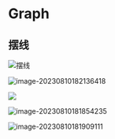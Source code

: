# Graph

## 摆线

![摆线](https://i.wolves.top/picgo/202308101816491.gif)

![image-20230810182136418](https://i.wolves.top/picgo/202308101821488.png)

![](https://i.wolves.top/picgo/202308101818536.png)

![image-20230810181854235](https://i.wolves.top/picgo/202308101818257.png)

![image-20230810181909111](https://i.wolves.top/picgo/202308101819144.png)